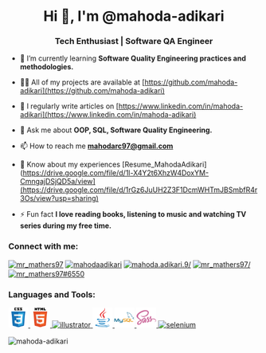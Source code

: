 <h1 align="center">Hi 👋, I'm @mahoda-adikari</h1>
<h3 align="center">Tech Enthusiast | Software QA Engineer</h3>

- 🌱 I’m currently learning **Software Quality Engineering practices and methodologies.**

- 👨‍💻 All of my projects are available at [https://github.com/mahoda-adikari](https://github.com/mahoda-adikari)

- 📝 I regularly write articles on [https://www.linkedin.com/in/mahoda-adikari](https://www.linkedin.com/in/mahoda-adikari)

- 💬 Ask me about **OOP, SQL, Software Quality Engineering.**

- 📫 How to reach me **mahodarc97@gmail.com**

- 📄 Know about my experiences [Resume_MahodaAdikari](https://drive.google.com/file/d/1l-X4Y2t6XhzW4DoxYM-CmngajDSjQD5a/view](https://drive.google.com/file/d/1rGz6JuUH2Z3F1DcmWHTmJBSmbfR4r3Os/view?usp=sharing)

- ⚡ Fun fact **I love reading books, listening to music and watching TV series during my free time.**

<h3 align="left">Connect with me:</h3>
<p align="left">
<a href="https://twitter.com/mr_mathers97" target="blank"><img align="center" src="https://raw.githubusercontent.com/rahuldkjain/github-profile-readme-generator/master/src/images/icons/Social/twitter.svg" alt="mr_mathers97" height="30" width="40" /></a>
<a href="https://linkedin.com/in/mahodaadikari" target="blank"><img align="center" src="https://raw.githubusercontent.com/rahuldkjain/github-profile-readme-generator/master/src/images/icons/Social/linked-in-alt.svg" alt="mahodaadikari" height="30" width="40" /></a>
<a href="https://fb.com/mahoda.adikari.9/" target="blank"><img align="center" src="https://raw.githubusercontent.com/rahuldkjain/github-profile-readme-generator/master/src/images/icons/Social/facebook.svg" alt="mahoda.adikari.9/" height="30" width="40" /></a>
<a href="https://instagram.com/mr_mathers97/" target="blank"><img align="center" src="https://raw.githubusercontent.com/rahuldkjain/github-profile-readme-generator/master/src/images/icons/Social/instagram.svg" alt="mr_mathers97/" height="30" width="40" /></a>
<a href="https://discord.gg/mr_mathers97#6550" target="blank"><img align="center" src="https://raw.githubusercontent.com/rahuldkjain/github-profile-readme-generator/master/src/images/icons/Social/discord.svg" alt="mr_mathers97#6550" height="30" width="40" /></a>
</p>

<h3 align="left">Languages and Tools:</h3>
<p align="left"> <a href="https://www.w3schools.com/css/" target="_blank" rel="noreferrer"> <img src="https://raw.githubusercontent.com/devicons/devicon/master/icons/css3/css3-original-wordmark.svg" alt="css3" width="40" height="40"/> </a> <a href="https://www.w3.org/html/" target="_blank" rel="noreferrer"> <img src="https://raw.githubusercontent.com/devicons/devicon/master/icons/html5/html5-original-wordmark.svg" alt="html5" width="40" height="40"/> </a> <a href="https://www.adobe.com/in/products/illustrator.html" target="_blank" rel="noreferrer"> <img src="https://www.vectorlogo.zone/logos/adobe_illustrator/adobe_illustrator-icon.svg" alt="illustrator" width="40" height="40"/> </a> <a href="https://www.java.com" target="_blank" rel="noreferrer"> <img src="https://raw.githubusercontent.com/devicons/devicon/master/icons/java/java-original.svg" alt="java" width="40" height="40"/> </a> <a href="https://www.mysql.com/" target="_blank" rel="noreferrer"> <img src="https://raw.githubusercontent.com/devicons/devicon/master/icons/mysql/mysql-original-wordmark.svg" alt="mysql" width="40" height="40"/> </a> <a href="https://www.photoshop.com/en" target="_blank" rel="noreferrer"> <img src="https://raw.githubusercontent.com/devicons/devicon/master/icons/sass/sass-original.svg" alt="sass" width="40" height="40"/> </a> <a href="https://www.selenium.dev" target="_blank" rel="noreferrer"> <img src="https://raw.githubusercontent.com/detain/svg-logos/780f25886640cef088af994181646db2f6b1a3f8/svg/selenium-logo.svg" alt="selenium" width="40" height="40"/> </a>

<p><img align="center" src="https://github-readme-stats.vercel.app/api/top-langs?username=mahoda-adikari&show_icons=true&locale=en&layout=compact" alt="mahoda-adikari" /></p>
